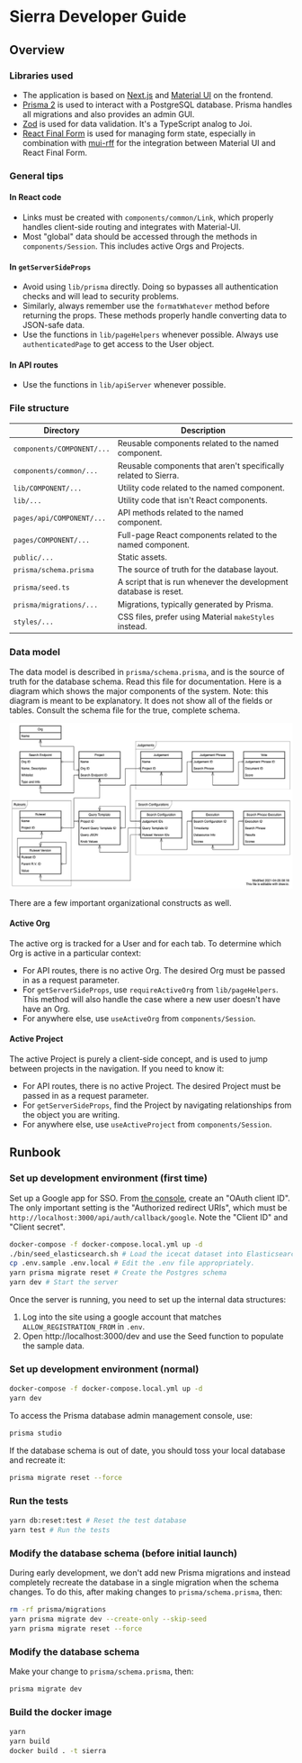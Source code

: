 # Sierra Developer Guide

## Overview

### Libraries used

- The application is based on [Next.js](https://nextjs.org/docs/getting-started) and [Material UI](https://material-ui.com/getting-started/usage/) on the frontend.
- [Prisma 2](https://www.prisma.io/docs/concepts/overview/what-is-prisma) is used to interact with a PostgreSQL database. Prisma handles all migrations and also provides an admin GUI.
- [Zod](https://github.com/colinhacks/zod) is used for data validation. It's a TypeScript analog to Joi.
- [React Final Form](https://final-form.org/docs/react-final-form/getting-started) is used for managing form state, especially in combination with [mui-rff](https://github.com/lookfirst/mui-rff) for the integration between Material UI and React Final Form.

### General tips

#### In React code

- Links must be created with `components/common/Link`, which properly handles client-side routing and integrates with Material-UI.
- Most "global" data should be accessed through the methods in `components/Session`. This includes active Orgs and Projects.

#### In `getServerSideProps`

- Avoid using `lib/prisma` directly. Doing so bypasses all authentication checks and will lead to security problems.
- Similarly, always remember use the `formatWhatever` method before returning the props. These methods properly handle converting data to JSON-safe data.
- Use the functions in `lib/pageHelpers` whenever possible. Always use `authenticatedPage` to get access to the User object.

#### In API routes

- Use the functions in `lib/apiServer` whenever possible.

### File structure

| Directory                  | Description                                                  |
| -------------------------- | ------------------------------------------------------------ |
| `components/COMPONENT/...` | Reusable components related to the named component.          |
| `components/common/...`    | Reusable components that aren't specifically related to Sierra. |
| `lib/COMPONENT/...`        | Utility code related to the named component.                 |
| `lib/...`                  | Utility code that isn't React components.                    |
| `pages/api/COMPONENT/...`  | API methods related to the named component.                  |
| `pages/COMPONENT/...`      | Full-page React components related to the named component.   |
| `public/...`               | Static assets.                                               |
| `prisma/schema.prisma`     | The source of truth for the database layout.                 |
| `prisma/seed.ts`           | A script that is run whenever the development database is reset. |
| `prisma/migrations/...`    | Migrations, typically generated by Prisma.                   |
| `styles/...`               | CSS files, prefer using Material `makeStyles` instead.       |

### Data model

The data model is described in `prisma/schema.prisma`, and is the source of truth for the database schema. Read this file for documentation. Here is a diagram which shows the major components of the system. Note: this diagram is meant to be explanatory. It does not show all of the fields or tables. Consult the schema file for the true, complete schema.

![](docs/database.png)

There are a few important organizational constructs as well.

#### Active Org

The active org is tracked for a User and for each tab. To determine which Org is active in a particular context:

- For API routes, there is no active Org. The desired Org must be passed in as a request parameter.
- For `getServerSideProps`, use `requireActiveOrg` from `lib/pageHelpers`. This method will also handle the case where a new user doesn't have have an Org.
- For anywhere else, use `useActiveOrg` from `components/Session`.

#### Active Project

The active Project is purely a client-side concept, and is used to jump between projects in the navigation. If you need to know it:

- For API routes, there is no active Project. The desired Project must be passed in as a request parameter.
- For `getServerSideProps`, find the Project by navigating relationships from the object you are writing.
- For anywhere else, use `useActiveProject` from `components/Session`.

## Runbook

### Set up development environment (first time)

Set up a Google app for SSO. From [the console](https://console.cloud.google.com/apis/credentials), create an "OAuth client ID". The only important setting is the "Authorized redirect URIs", which must be `http://localhost:3000/api/auth/callback/google`. Note the "Client ID" and "Client secret".

```bash
docker-compose -f docker-compose.local.yml up -d
./bin/seed_elasticsearch.sh # Load the icecat dataset into Elasticsearch
cp .env.sample .env.local # Edit the .env file appropriately.
yarn prisma migrate reset # Create the Postgres schema
yarn dev # Start the server
```

Once the server is running, you need to set up the internal data structures:

1. Log into the site using a google account that matches `ALLOW_REGISTRATION_FROM` in `.env`.
2. Open http://localhost:3000/dev and use the Seed function to populate the sample data.

### Set up development environment (normal)

```bash
docker-compose -f docker-compose.local.yml up -d
yarn dev
```

To access the Prisma database admin management console, use:

```bash
prisma studio
```

If the database schema is out of date, you should toss your local database and recreate it:

```bash
prisma migrate reset --force
```

### Run the tests

```bash
yarn db:reset:test # Reset the test database
yarn test # Run the tests
```

### Modify the database schema (before initial launch)

During early development, we don't add new Prisma migrations and instead completely recreate the database in a single migration when the schema changes. To do this, after making changes to `prisma/schema.prisma`, then:

```bash
rm -rf prisma/migrations
yarn prisma migrate dev --create-only --skip-seed
yarn prisma migrate reset --force
```

### Modify the database schema

Make your change to `prisma/schema.prisma`, then:

```bash
prisma migrate dev
```

### Build the docker image

```bash
yarn
yarn build
docker build . -t sierra
```

